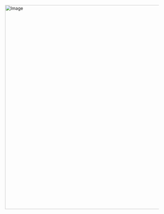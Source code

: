 <img width="759" height="667" alt="Image" src="https://github.com/user-attachments/assets/dd6eb755-51f1-4ee0-94d6-b27b0a2eb02b" />
